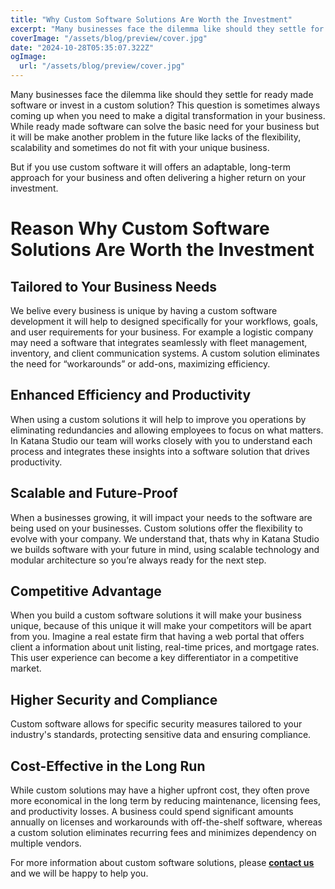 ```yaml
---
title: "Why Custom Software Solutions Are Worth the Investment"
excerpt: "Many businesses face the dilemma like should they settle for ready made software or invest in a custom solution? Here are some reasons why custom software solutions are worth the investment."
coverImage: "/assets/blog/preview/cover.jpg"
date: "2024-10-28T05:35:07.322Z"
ogImage:
  url: "/assets/blog/preview/cover.jpg"
---
```


Many businesses face the dilemma like should they settle for ready made software or invest in a custom solution? This question is sometimes always coming up when you need to make a digital transformation in your business. While ready made software can solve the basic need for your business but it will be make another problem in the future like lacks of the flexibility, scalability and sometimes do not fit with your unique business.

But if you use custom software it will offers an adaptable, long-term approach for your business and often delivering a higher return on your investment.

# Reason Why Custom Software Solutions Are Worth the Investment

## Tailored to Your Business Needs

We belive every business is unique by having a custom software development it will help to designed specifically for your workflows, goals, and user requirements for your business. For example a logistic company may need a software that integrates seamlessly with fleet management, inventory, and client communication systems. A custom solution eliminates the need for “workarounds” or add-ons, maximizing efficiency.

## Enhanced Efficiency and Productivity

When using a custom solutions it will help to improve you operations by eliminating redundancies and allowing employees to focus on what matters. In Katana Studio our team will works closely with you to understand each process and integrates these insights into a software solution that drives productivity.

## Scalable and Future-Proof

When a businesses growing, it will impact your needs to the software are being used on your businesses. Custom solutions offer the flexibility to evolve with your company. We understand that, thats why in Katana Studio we builds software with your future in mind, using scalable technology and modular architecture so you’re always ready for the next step.

## Competitive Advantage

When you build a custom software solutions it will make your business unique, because of this unique it will make your competitors will be apart from you. Imagine a real estate firm that having a web portal that offers client a information about unit listing, real-time prices, and mortgage rates. This user experience can become a key differentiator in a competitive market.

## Higher Security and Compliance

Custom software allows for specific security measures tailored to your industry's standards, protecting sensitive data and ensuring compliance.

## Cost-Effective in the Long Run

While custom solutions may have a higher upfront cost, they often prove more economical in the long term by reducing maintenance, licensing fees, and productivity losses. A business could spend significant amounts annually on licenses and workarounds with off-the-shelf software, whereas a custom solution eliminates recurring fees and minimizes dependency on multiple vendors.

For more information about custom software solutions, please <ins>**[contact us](/support)**</ins> and we will be happy to help you.
